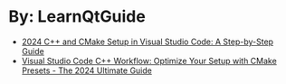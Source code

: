 # By: LearnQtGuide
- [2024 C++ and CMake Setup in Visual Studio Code: A Step-by-Step Guide](https://youtu.be/4U-lnfxY2U0)
- [Visual Studio Code C++ Workflow: Optimize Your Setup with CMake Presets - The 2024 Ultimate Guide](https://youtu.be/2nAoYarq_r4)
